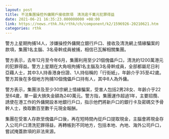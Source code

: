 ```yaml
---
layout: post
title: 不法集團操控外傭開戶接收款項　清洗逾千萬元犯罪得益
date: 2021-06-21 16:35:23.000000000 +08:00
link: https://news.rthk.hk/rthk/ch/component/k2/1596926-20210621.htm
categories: rthk
---
```


警方上星期拘捕14人，涉嫌操控外傭開立銀行戶口、接收及清洗網上情緣騙案的款項，集團1名主腦、3名骨幹成員被捕，相信已瓦解相關集團。

警方表示，去年12月至今年6月，集團利用至少21個傀儡戶口，清洗約1200萬港元的犯罪得益。警方上星期在大角咀拘捕1名主腦及3名骨幹成員，全部都屬尼日利亞藉人士，其中3人持香港身份證、1人持俗稱的「行街紙」，年齡介乎35至42歲。警方其後在多個地方拘捕10個傀儡戶口持有人，其中8人為外傭。

警方表示，集團涉及至少30宗網上情緣騙案，受害人包括2男28女、年齡介乎22至64歲，單一最大損失金額為240萬元。警方指，集團運作超過1年，主要招攬、誘使在港工作的外傭開設本地銀行戶口，指示他們將新戶口的銀行卡及密碼交予骨幹人士，換取數百至數千元現金報酬。

集團在受害人存款至傀儡戶口後，再在短時間內從戶口提取現金，主腦會將現金存入公司戶口清洗犯罪得益，再轉帳到不同地方，包括本地、內地、海外公司戶口，嘗試掩蓋款項的非法來源。
